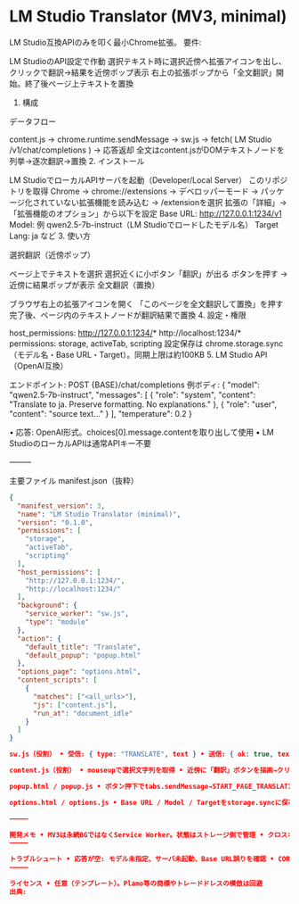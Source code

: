 # LM Studio Translator (MV3, minimal)

LM Studio互換APIのみを叩く最小Chrome拡張。
要件:

LM StudioのAPI設定で作動
選択テキスト時に選択近傍へ拡張アイコンを出し、クリックで翻訳→結果を近傍ポップ表示
右上の拡張ポップから「全文翻訳」開始。終了後ページ上テキストを置換
1. 構成


データフロー

content.js → chrome.runtime.sendMessage → sw.js → fetch( LM Studio /v1/chat/completions ) → 応答返却
全文はcontent.jsがDOMテキストノードを列挙→逐次翻訳→置換
2. インストール

LM StudioでローカルAPIサーバを起動（Developer/Local Server）
このリポジトリを取得
Chrome → chrome://extensions → デベロッパーモード → パッケージ化されていない拡張機能を読み込む → /extensionを選択
拡張の「詳細」→「拡張機能のオプション」から以下を設定
Base URL: http://127.0.0.1:1234/v1
Model: 例 qwen2.5-7b-instruct（LM Studioでロードしたモデル名）
Target Lang: ja など
3. 使い方

選択翻訳（近傍ポップ）

ページ上でテキストを選択
選択近くに小ボタン「翻訳」が出る
ボタンを押す → 近傍に結果ポップが表示
全文翻訳（置換）

ブラウザ右上の拡張アイコンを開く
「このページを全文翻訳して置換」を押す
完了後、ページ内のテキストノードが翻訳結果で置換
4. 設定・権限

host_permissions:
http://127.0.0.1:1234/*
http://localhost:1234/*
permissions: storage, activeTab, scripting
設定保存は chrome.storage.sync（モデル名・Base URL・Target）。同期上限は約100KB
5. LM Studio API（OpenAI互換）

エンドポイント: POST {BASE}/chat/completions
例ボディ:
{
  "model": "qwen2.5-7b-instruct",
  "messages": [
    { "role": "system", "content": "Translate to ja. Preserve formatting. No explanations." },
    { "role": "user", "content": "source text..." }
  ],
  "temperature": 0.2
}

  •	応答: OpenAI形式。choices[0].message.contentを取り出して使用
  •	LM StudioのローカルAPIは通常APIキー不要

⸻

主要ファイル
manifest.json（抜粋）

```json
{
  "manifest_version": 3,
  "name": "LM Studio Translator (minimal)",
  "version": "0.1.0",
  "permissions": [
    "storage",
    "activeTab",
    "scripting"
  ],
  "host_permissions": [
    "http://127.0.0.1:1234/",
    "http://localhost:1234/"
  ],
  "background": {
    "service_worker": "sw.js",
    "type": "module"
  },
  "action": {
    "default_title": "Translate",
    "default_popup": "popup.html"
  },
  "options_page": "options.html",
  "content_scripts": [
    {
      "matches": ["<all_urls>"],
      "js": ["content.js"],
      "run_at": "document_idle"
    }
  ]
}

sw.js（役割） • 受信: { type: "TRANSLATE", text } • 送信: { ok: true, text } or { ok: false, error } • fetchでLM Studioの/v1/chat/completionsへPOST

content.js（役割） • mouseupで選択文字列を取得 • 近傍に「翻訳」ボタンを描画→クリック時にSWへメッセージ • 結果を近傍ポップに描画 • START_PAGE_TRANSLATION受信でページ全文を逐次翻訳して置換 • 過負荷防止のため最大処理ノード数を制限（必要に応じ調整）

popup.html / popup.js • ボタン押下でtabs.sendMessage→START_PAGE_TRANSLATION

options.html / options.js • Base URL / Model / Targetをstorage.syncに保存・読込

⸻

開発メモ • MV3は永続BGではなくService Worker。状態はストレージ側で管理 • クロスオリジンfetchはSW側で実行。host_permissionsで許可しておく • コンテントスクリプトはDOM操作とSWメッセージングに専念 • 同期ストレージは軽設定向け。大量データはstorage.localやIndexedDBへ
⸻

トラブルシュート • 応答が空: モデル未指定、サーバ未起動、Base URL誤りを確認 • CORS/権限エラー: host_permissionsとSW側でのfetch実行を確認 • 全文翻訳で欠落: 非表示要素や除外タグ（SCRIPT等）は対象外。上限数も確認
⸻

ライセンス • 任意（テンプレート）。Plamo等の商標やトレードドレスの模倣は回避
出典:
